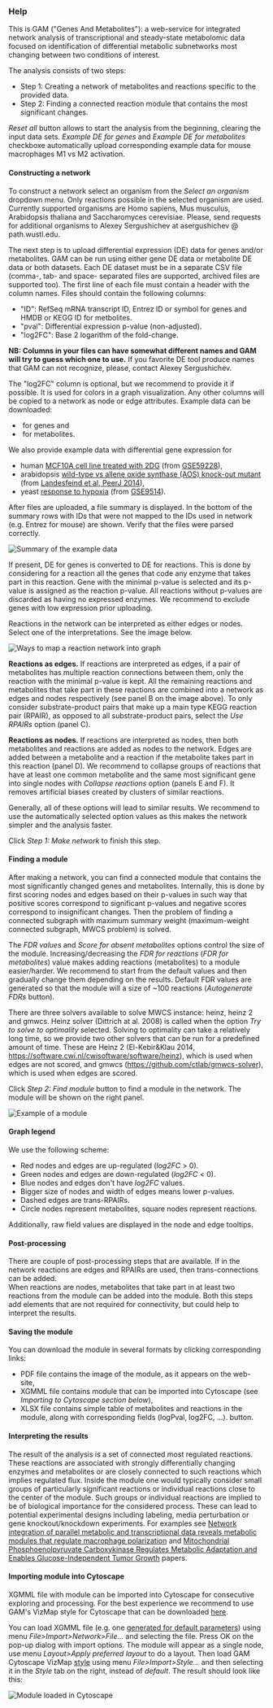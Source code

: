 ### Help

This is GAM ("Genes And Metabolites"): a web-service for integrated network analysis of
transcriptional and steady-state metabolomic data focused on identification of
differential metabolic subnetworks most changing between two conditions of
interest.

The analysis consists of two steps:

* Step 1: Creating a network of metabolites and reactions specific 
  to the provided data.
* Step 2: Finding a connected reaction module that contains the most significant changes.

*Reset all* button allows to start the analysis from the beginning, clearing the input data sets.
*Example DE for genes* and *Example DE for metabolites* checkboxe automatically upload
corresponding example data for mouse macrophages M1 vs M2 activation.

#### Constructing a network

To construct a network select an organism from the *Select an organism*
dropdown menu. Only reactions possible in the selected organism are used.
Currently supported organisms are Homo sapiens, Mus musculus, Arabidopsis thaliana 
and Saccharomyces cerevisiae. Please, 
send requests for additional organisms to Alexey Sergushichev at 
asergushichev @ path.wustl.edu.

The next step is to upload differential expression (DE) data
for genes and/or metabolites. GAM can be run using
either gene DE data or metabolite DE data or both datasets. Each DE dataset
must be in a separate CSV file (comma-, tab- and space- separated files are 
supported, archived files are supported too). The first line of each file must
contain a header with the column names. Files should contain the following columns:

* "ID": RefSeq mRNA transcript ID, Entrez ID or symbol for genes 
  and HMDB or KEGG ID for metbolites.
* "pval": Differential expression p-value (non-adjusted).
* "log2FC": Base 2 logarithm of the fold-change.

**NB: Columns in your files can have somewhat different names and GAM will try
to guess which one to use.** If you favorite DE tool produce names that GAM
can not recognize, please, contact Alexey Sergushichev.

The "log2FC" column is optional, but we recommend to provide it if possible.
It is used for colors in a graph visualization. Any other columns will be copied to
a network as node or edge attributes. Example data can be downloaded:

* <div id="geneDEExample" style="display: inline-block" class="shiny-html-output"></div> for genes and
* <div id="metDEExample" style="display: inline-block" class="shiny-html-output"></div> for metabolites.

We also provide example data with differential gene expression for 
* human [MCF10A cell line treated with 2DG](https://artyomovlab.wustl.edu/publications/supp_materials/GAM/MCF10A.Ctrl.vs.2DG.gene.de.tsv)
(from [GSE59228](http://www.ncbi.nlm.nih.gov/geo/query/acc.cgi?acc=GSE59228)),
* arabidopsis [wild-type vs allene oxide synthase (AOS) knock-out mutant](https://artyomovlab.wustl.edu/publications/supp_materials/GAM/ath.wt60min_vs_aos60min.gene.de.tsv) 
(from [Landesfeind et al, PeerJ 2014](https://peerj.com/articles/239/)),
* yeast [response to hypoxia](https://artyomovlab.wustl.edu/publications/supp_materials/GAM/yeast.normoxia_vs_hypoxia.tsv)
(from [GSE9514](http://www.ncbi.nlm.nih.gov/geo/query/acc.cgi?acc=GSE9514)).

After files are uploaded, a file summary is displayed. In the bottom of the summary rows 
with IDs that were not mapped to the IDs used in network (e.g. Entrez for mouse) are shown. Verify that the files
were parsed correctly.

![Summary of the example data](img/data_summary.png)

If present, DE for genes is converted to DE for reactions. This is done by 
considering for a reaction all the genes that code any
enzyme that takes part in this reaction. 
Gene with the minimal p-value is selected and its p-value is assigned as the
reaction p-value. All reactions without p-values are discarded as having no
expressed enzymes. We recommend to exclude genes with low expression prior
uploading.

Reactions in the network can be interpreted as either edges or nodes. Select
one of the interpretations. See the image below.

![Ways to map a reaction network into graph](img/mapping.png)

**Reactions as edges.** If reactions are interpreted as edges, if a pair of
metabolites has multiple reaction connections between them, only the reaction
with the minimal p-value is kept. All the remaining reactions and metabolites
that take part in these reactions are combined into a network as edges and
nodes respectively (see panel B on the image above). To only consider substrate-product pairs
that make up a main type KEGG reaction pair (RPAIR), as opposed to
all substrate-product pairs, select the *Use RPAIRs* option (panel C).

**Reactions as nodes.** If reactions are interpreted as nodes, then both
metabolites and reactions are added as nodes to the network. Edges are added
between a metabolite and a reaction if the metabolite takes part in this
reaction (panel D). We recommend to collapse groups of reactions that have at least one common
metabolite and the same most significant gene into single nodes with
*Collapse reactions* option (panels E and F). It removes artificial biases created by clusters
of similar reactions.


Generally, all of these options will lead to similar results. We recommend to
use the automatically selected option values as this makes the network simpler and the
analysis faster.

Click *Step 1: Make network* to finish this step.

#### Finding a module

After making a network, you can find a connected module that contains the most
significantly changed genes and metabolites. Internally, this is done by first
scoring nodes and edges based on their p-values in such way that positive scores
correspond to significant p-values and negative scores correspond to
insignificant changes. Then the problem of finding a connected subgraph with
maximum summary weight (maximum-weight connected subgraph, MWCS problem) is
solved.

The *FDR values* and *Score for absent metabolites* options control the size of the module. 
Increasing/decreasing the *FDR for reactions* (*FDR for metabolites*) value 
makes adding reactions (metabolites) to a module easier/harder.  We recommend
to start from the default values and then gradually change them depending on
the results. Default FDR values are generated so that the module will
a size of ~100 reactions (*Autogenerate FDRs* button).

There are three solvers available to solve MWCS instance: heinz, heinz 2 and gmwcs.
Heinz solver (Dittrich at al. 2008) is called when the option *Try to solve to optimality*
selected. Solving to optimality can take a relatively long time, so we provide two other 
solvers that can be run for a predefined amount of time. These are Heinz 2 
(El-Kebir&Klau 2014, https://software.cwi.nl/cwisoftware/software/heinz), which is used when edges are not scored, and gmwcs 
(https://github.com/ctlab/gmwcs-solver), which is used when edges are scored.


Click *Step 2: Find module* button to find a module in the network. The module will
be shown on the right panel.

![Example of a module](img/module.png)

#### Graph legend

We use the following scheme:

* Red nodes and edges are up-regulated (*log2FC* > 0).
* Green nodes and edges are down-regulated (*log2FC* < 0).
* Blue nodes and edges don't have *log2FC* values.
* Bigger size of nodes and width of edges means lower p-values.
* Dashed edges are trans-RPAIRs.
* Circle nodes represent metabolites, square nodes represent reactions.

Additionally, raw field values are displayed in the node and edge tooltips.

#### Post-processing

There are couple of post-processing steps that are available. If in the network
reactions are edges and RPAIRs are used, then trans-connections can be added.  
When reactions are nodes, metabolites that take part in at least two reactions
from the module can be added into the module. Both this steps add elements
that are not required for connectivity, but could help to interpret the results.

#### Saving the module

You can download the module in several formats by clicking corresponding links:
* PDF file contains the image of the module, as it appears on the web-site,
* XGMML file contains module that can be imported into Cytoscape (see *Importing to Cytoscape section below*),
* XLSX file contains simple table of metabolites and reactions in the module, along with corresponding fields (logPval, log2FC, ...).
button.

#### Interpreting the results

The result of the analysis is a set of connected most regulated reactions. These reactions
are associated with strongly differentially changing enzymes and metabolites or
are closely connected to such reactions which implies regulated flux.
Inside the module one would typically consider small groups of particularly 
significant reactions or individual reactions close
to the center of the module. Such groups or individual reactions are implied
to be of biological importance for the considered process. 
These can lead to potential experimental designs including labeling,
media perturbation or gene knockout/knockdown experiments. For examples
see [Network integration of parallel metabolic and transcriptional data reveals metabolic modules that regulate macrophage polarization](http://www.ncbi.nlm.nih.gov/pubmed/25786174)
and [Mitochondrial Phosphoenolpyruvate Carboxykinase Regulates Metabolic Adaptation and Enables Glucose-Independent Tumor Growth](http://www.ncbi.nlm.nih.gov/pubmed/26474064)
papers. 

#### Importing module into Cytoscape

XGMML file with module can be imported into Cytoscape for consecutive exploring
and processing. For the best experience we recommend to use GAM's
VizMap style for Cytoscape that can be downloaded 
[here](https://artyomovlab.wustl.edu/publications/supp_materials/GAM/GAM_VizMap.xml).

You can load XGMML file (e.g. one
[generated for default parameters](https://artyomovlab.wustl.edu/publications/supp_materials/GAM/module.mp.re.mf=1.258925e-01.rf=3.162278e-03.ams=-11.7.xgmml))
using menu *File>Import>Network>File...* and selecting the file. Press OK on the pop-up dialog with import options.
The module will appear as a single node, use menu *Layout>Apply preferred layout* to do a layout.
Then load GAM Cytoscape VizMap 
[style](https://artyomovlab.wustl.edu/publications/supp_materials/GAM/GAM_VizMap.xml)
using menu *File>Import>Style...* and then selecting it in the *Style* tab on the right, instead of *default*.
The result should look like this:

![Module loaded in Cytoscape](img/cytoscape.png)

